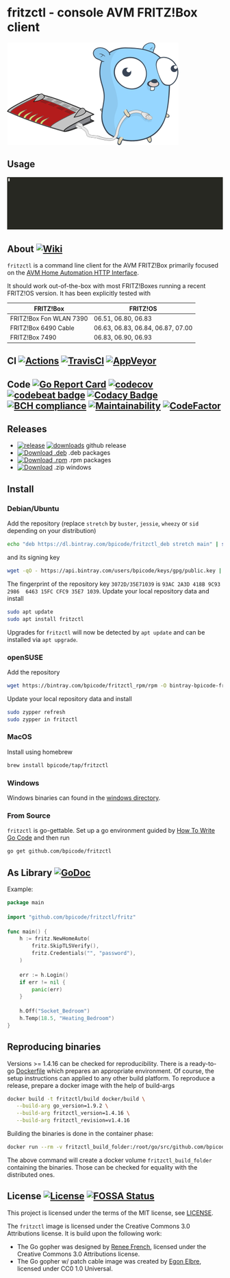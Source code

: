 # fritzctl - console AVM FRITZ!Box client

![fritzctl](/images/fritzctl.png?raw=true "fritzctl")

## Usage

![Demo usage](/images/fritzctl_demo.gif?raw=true "Demo usage")

## About [![Wiki](https://img.shields.io/badge/wiki-home-brightgreen.svg)](https://github.com/bpicode/fritzctl/wiki)

`fritzctl` is a command line client for the AVM FRITZ!Box primarily focused on the
[AVM Home Automation HTTP Interface](https://avm.de/fileadmin/user_upload/Global/Service/Schnittstellen/AHA-HTTP-Interface.pdf).

It should work out-of-the-box with most FRITZ!Boxes running a recent FRITZ!OS version. It has been explicitly tested with

| FRITZ!Box | FRITZ!OS |
| --- | --- |
| FRITZ!Box Fon WLAN 7390 | 06.51, 06.80, 06.83 |
| FRITZ!Box 6490 Cable | 06.63, 06.83, 06.84, 06.87, 07.00 |
| FRITZ!Box 7490 | 06.83, 06.90, 06.93 |

## CI [![Actions](https://github.com/bpicode/fritzctl/workflows/Continuous%20Integration/badge.svg)](https://github.com/bpicode/fritzctl/actions) [![TravisCI](https://travis-ci.org/bpicode/fritzctl.svg)](https://travis-ci.org/bpicode/fritzctl) [![AppVeyor](https://ci.appveyor.com/api/projects/status/k7qqx91w6mja3u7h?svg=true&passingText=Windows%20-%20OK&failingText=Windows%20-%20failed&pendingText=Windows%20-%20pending)](https://ci.appveyor.com/project/bpicode/fritzctl)

## Code [![Go Report Card](https://goreportcard.com/badge/github.com/bpicode/fritzctl)](https://goreportcard.com/report/github.com/bpicode/fritzctl) [![codecov](https://codecov.io/gh/bpicode/fritzctl/branch/master/graph/badge.svg)](https://codecov.io/gh/bpicode/fritzctl) [![codebeat badge](https://codebeat.co/badges/605cf539-21dd-4a60-a892-e0d6da3021fe)](https://codebeat.co/projects/github-com-bpicode-fritzctl) [![Codacy Badge](https://api.codacy.com/project/badge/Grade/356d5568f61e40c3ad430786f766231e)](https://www.codacy.com/app/bjoern.pirnay/fritzctl?utm_source=github.com&utm_medium=referral&utm_content=bpicode/fritzctl&utm_campaign=badger) [![BCH compliance](https://bettercodehub.com/edge/badge/bpicode/fritzctl?branch=master)](https://bettercodehub.com/results/bpicode/fritzctl) [![Maintainability](https://api.codeclimate.com/v1/badges/0dbf66a5ad3c5e059656/maintainability)](https://codeclimate.com/github/bpicode/fritzctl/maintainability) [![CodeFactor](https://www.codefactor.io/repository/github/bpicode/fritzctl/badge)](https://www.codefactor.io/repository/github/bpicode/fritzctl)

## Releases
*   [![release](https://img.shields.io/github/release/bpicode/fritzctl.svg)](https://github.com/bpicode/fritzctl/releases/latest) [![downloads](https://img.shields.io/github/downloads/bpicode/fritzctl/total.svg)](https://github.com/bpicode/fritzctl/releases/latest) github release
*   [![Download .deb](https://api.bintray.com/packages/bpicode/fritzctl_deb/fritzctl/images/download.svg)](https://bintray.com/bpicode/fritzctl_deb/fritzctl/_latestVersion)
    .deb packages
*   [![Download .rpm](https://api.bintray.com/packages/bpicode/fritzctl_rpm/fritzctl/images/download.svg)](https://bintray.com/bpicode/fritzctl_rpm/fritzctl/_latestVersion)
    .rpm packages 
*   [![Download](https://api.bintray.com/packages/bpicode/fritzctl_win/fritzctl/images/download.svg)](https://bintray.com/bpicode/fritzctl_win/fritzctl/_latestVersion)
    .zip windows

## Install

### Debian/Ubuntu

Add the repository (replace `stretch` by `buster`, `jessie`, `wheezy` or `sid` depending on your distribution)

```sh
echo "deb https://dl.bintray.com/bpicode/fritzctl_deb stretch main" | sudo tee -a /etc/apt/sources.list
```

and its signing key

```sh
wget -qO - https://api.bintray.com/users/bpicode/keys/gpg/public.key | sudo apt-key add -
```

The fingerprint of the repository key `3072D/35E71039` is
`93AC 2A3D 418B 9C93 2986  6463 15FC CFC9 35E7 1039`.
Update your local repository data and install

```sh
sudo apt update
sudo apt install fritzctl
```

Upgrades for `fritzctl` will now be detected by `apt update` and can be installed via `apt upgrade`. 

### openSUSE

Add the repository

```sh
wget https://bintray.com/bpicode/fritzctl_rpm/rpm -O bintray-bpicode-fritzctl_rpm.repo && sudo zypper ar -f bintray-bpicode-fritzctl_rpm.repo && rm bintray-bpicode-fritzctl_rpm.repo
```

Update your local repository data and install

```sh
sudo zypper refresh
sudo zypper in fritzctl
```

### MacOS

Install using homebrew

```sh
brew install bpicode/tap/fritzctl
```

### Windows

Windows binaries can found in the [windows directory](https://dl.bintray.com/bpicode/fritzctl_win/).

### From Source

`fritzctl` is go-gettable. Set up a go environment guided by [How To Write Go Code](http://golang.org/doc/code.html)
and then run
```sh
go get github.com/bpicode/fritzctl
```

## As Library [![GoDoc](https://godoc.org/github.com/bpicode/fritzctl?status.svg)](https://godoc.org/github.com/bpicode/fritzctl)

Example:
```go
package main

import "github.com/bpicode/fritzctl/fritz"

func main() { 
	h := fritz.NewHomeAuto(
		fritz.SkipTLSVerify(),
		fritz.Credentials("", "password"),
	)

	err := h.Login()
	if err != nil {
		panic(err)
	}

	h.Off("Socket_Bedroom")
	h.Temp(18.5, "Heating_Bedroom")
}
```

## Reproducing binaries

Versions >= 1.4.16 can be checked for reproducibility. There is a ready-to-go [Dockerfile](docker/build/Dockerfile)
which prepares an appropriate environment. Of course, the setup instructions can applied to any other build platform.
To reproduce a release, prepare a docker image with the help of build-args
```sh
docker build -t fritzctl/build docker/build \
   --build-arg go_version=1.9.2 \
   --build-arg fritzctl_version=1.4.16 \
   --build-arg fritzctl_revision=v1.4.16
```
Building the binaries is done in the container phase:
```sh
docker run --rm -v fritzctl_build_folder:/root/go/src/github.com/bpicode/fritzctl/build fritzctl/build
```
The above command will create a docker volume `fritzctl_build_folder` containing the binaries. Those can be checked for
equality with the distributed ones.

## License [![License](https://img.shields.io/github/license/bpicode/fritzctl.svg)](https://opensource.org/licenses/MIT) [![FOSSA Status](https://app.fossa.io/api/projects/git%2Bhttps%3A%2F%2Fgithub.com%2Fbpicode%2Ffritzctl.svg?type=shield)](https://app.fossa.com/reports/aee04b1a-57e1-4ddc-aee9-f6beaa3fe2e6)

This project is licensed under the terms of the MIT license, see [LICENSE](https://github.com/bpicode/fritzctl/blob/master/LICENSE).

The `fritzctl` image is licensed under the Creative Commons 3.0 Attributions license. It is build upon the following work:

*   The Go gopher was designed by [Renee French](http://reneefrench.blogspot.com/), licensed under the Creative Commons 3.0 Attributions license.
*   The Go gopher w/ patch cable image was created by [Egon Elbre](http://egonelbre.com), licensed under CC0 1.0 Universal.
